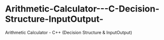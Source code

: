 # Arithmetic-Calculator---C-Decision-Structure-InputOutput-
Arithmetic Calculator - C++ (Decision Structure &amp; InputOutput)
